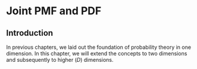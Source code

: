 # Joint PMF and PDF

## Introduction

In previous chapters, we laid out the foundation of probability theory in one dimension. 
In this chapter, we will extend the concepts to two dimensions
and subsequently to higher $(D)$ dimensions. 